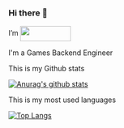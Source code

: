 ### Hi there 👋
I’m  <img src="https://ftp.bmp.ovh/imgs/2020/09/666c9649ff720b8a.png" width="100" height="30" align="center"/>

I'm a Games Backend Engineer 

<!--
**SmauelL/SmauelL** is a ✨ _special_ ✨ repository because its `README.md` (this file) appears on your GitHub profile.
-->

This is my Github stats

[![Anurag's github stats](https://github-readme-stats.vercel.app/api?username=SmauelL&show_icons=true&theme=vue&&count_private=true)](https://github.com/anuraghazra/github-readme-stats)

This is my most used languages

[![Top Langs](https://github-readme-stats.vercel.app/api/top-langs/?username=SmauelL&layout=compact)](https://github.com/anuraghazra/github-readme-stats)
